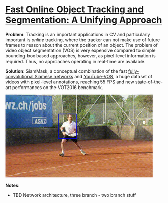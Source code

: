 
# [Fast Online Object Tracking and Segmentation: A Unifying Approach](https://arxiv.org/pdf/1812.05050.pdf)

**Problem**: Tracking is an important applications in CV and particularly important is *online* tracking, where the tracker can not make use of future frames to reason about the current position of an object. The problem of video object segmentation (VOS) is very expensive compared to simple bounding-box based approaches, however, as pixel-level information is required. Thus, no approaches operating in real-time are available.

**Solution**: SiamMask, a conceptual combination of the fast [fully-convolutional Siamese networks](https://arxiv.org/abs/1606.09549) and [YouTube-VOS](https://youtube-vos.org/), a huge dataset of videos with pixel-level annotations, reaching 55 FPS and new state-of-the-art performances on the VOT2016 benchmark.


![SiamMask](../images/687474703a2f2f7777772e726f626f74732e6f782e61632e756b2f7e7177616e672f5369616d4d61736b2f696d672f5369616d4d61736b5f64656d6f2e676966.gif?raw=true "Demonstration of SiamMask")


**Notes**:
* TBD Network architecture, three branch - two branch stuff
